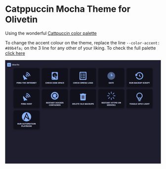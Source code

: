 # Catppuccin Mocha Theme for Olivetin
Using the wonderful [Cattpuccin color palette](https://catppuccin.com/)

To change the accent colour on the theme, replace the line `--color-accent: #89b4fa;` on the 3 line for any other of your liking. To check the full palette [click here](https://catppuccin.com/palette#flavor-mocha)

![Screenshot of the theme](cover.png "Screenshot")
